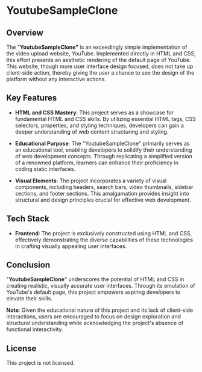 # YoutubeSampleClone

## Overview
The "**YoutubeSampleClone"** is an exceedingly simple implementation of the video upload website, YouTube. Implemented directly in HTML and CSS, this effort presents an aesthetic rendering of the default page of YouTube. This website, though more user interface design focused, does not take up client-side action, thereby giving the user a chance to see the design of the platform without any interactive actions.
## Key Features



- **HTML and CSS Mastery**: This project serves as a showcase for fundamental HTML and CSS skills. By utilizing essential HTML tags, CSS selectors, properties, and styling techniques, developers can gain a deeper understanding of web content structuring and styling.

- **Educational Purpose**: The "YoutubeSampleClone" primarily serves as an educational tool, enabling developers to solidify their understanding of web development concepts. Through replicating a simplified version of a renowned platform, learners can enhance their proficiency in coding static interfaces.

- **Visual Elements**: The project incorporates a variety of visual components, including headers, search bars, video thumbnails, sidebar sections, and footer sections. This amalgamation provides insight into structural and design principles crucial for effective web development.

## Tech Stack

- **Frontend**: The project is exclusively constructed using HTML and CSS, effectively demonstrating the diverse capabilities of these technologies in crafting visually appealing user interfaces.
  
## Conclusion

"**YoutubeSampleClone**" underscores the potential of HTML and CSS in creating realistic, visually accurate user interfaces. Through its emulation of YouTube's default page, this project empowers aspiring developers to elevate their skills.

**Note**: Given the educational nature of this project and its lack of client-side interactions, users are encouraged to focus on design exploration and structural understanding while acknowledging the project's absence of functional interactivity.

## License

This project is not licensed.

